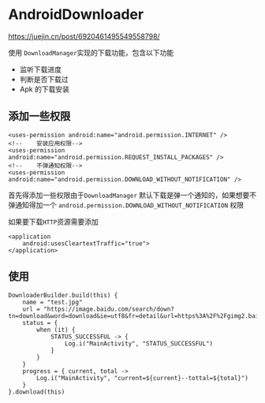 # AndroidDownloader

https://juejin.cn/post/6920461495549558798/

使用 `DownloadManager`实现的下载功能，包含以下功能

- 监听下载进度
- 判断是否下载过
- Apk 的下载安装

## 添加一些权限

	<uses-permission android:name="android.permission.INTERNET" />
    <!--    安装应用权限-->
    <uses-permission android:name="android.permission.REQUEST_INSTALL_PACKAGES" />
    <!--    不弹通知权限-->
    <uses-permission android:name="android.permission.DOWNLOAD_WITHOUT_NOTIFICATION" />
    
    
 首先得添加一些权限由于`DownloadManager` 默认下载是弹一个通知的，如果想要不弹通知得加一个 `android.permission.DOWNLOAD_WITHOUT_NOTIFICATION` 权限
 
 如果要下载`HTTP`资源需要添加
 
 	<application
        android:usesCleartextTraffic="true">
    </application>
    
## 使用

	DownloaderBuilder.build(this) {
        name = "test.jpg"
        url = "https://image.baidu.com/search/down?tn=download&word=download&ie=utf8&fr=detail&url=https%3A%2F%2Fgimg2.baidu.com%2Fimage_search%2Fsrc%3Dhttp%253A%252F%252Fattachments.gfan.com%252Fforum%252Fattachments2%252F201301%252F29%252F125313339n39z82ydzc32y.jpg%26refer%3Dhttp%253A%252F%252Fattachments.gfan.com%26app%3D2002%26size%3Df9999%2C10000%26q%3Da80%26n%3D0%26g%3D0n%26fmt%3Djpeg%3Fsec%3D1613879131%26t%3Db27c22e4cb13f581da043e1dcc83c00d&thumburl=https%3A%2F%2Fss1.bdstatic.com%2F70cFvXSh_Q1YnxGkpoWK1HF6hhy%2Fit%2Fu%3D2565443740%2C1354606035%26fm%3D26%26gp%3D0.jpg"
        status = {
            when (it) {
                STATUS_SUCCESSFUL -> {
                    Log.i("MainActivity", "STATUS_SUCCESSFUL")
                }
            }
        }
        progress = { current, total ->
            Log.i("MainActivity", "current=${current}--tottal=${total}")
        }
    }.download(this)